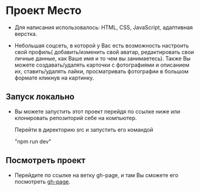 # Проект Место

  * Для написания использовалось: HTML, CSS, JavaScript, адаптивная верстка.

  * Небольшая соцсеть, в которой у Вас есть возможность настроить свой профиль( добавить/изменить свой аватар, редактировать свои личные данные, как Ваше имя и то чем вы занимаетесь).
    Также Вы можете создавать/удалять карточки с фотографиями и описанием их, ставить/удалять лайки, просматривать фотографии в большом формате кликнув на картинку.

## Запуск локально

  * Вы можете запустить этот проект перейдя по ссылке ниже или клонировать репозиторий себе на компьютер.

     Перейти в директорию src и запустить его командой

      "npm run dev"

## Посмотреть проект

  * Перейдите по ссылке на ветку gh-page, и там Вы сможете его посмотреть [gh-page]( https://github.com/Vladimir412/mesto/tree/gh-pages ).
